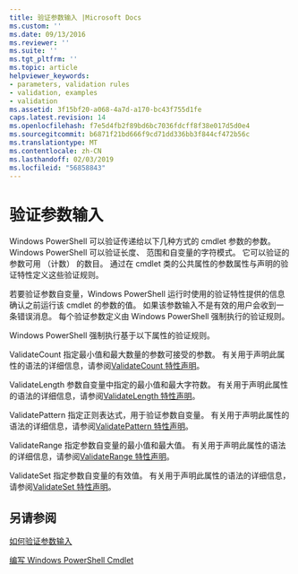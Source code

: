 ```yaml
---
title: 验证参数输入 |Microsoft Docs
ms.custom: ''
ms.date: 09/13/2016
ms.reviewer: ''
ms.suite: ''
ms.tgt_pltfrm: ''
ms.topic: article
helpviewer_keywords:
- parameters, validation rules
- validation, examples
- validation
ms.assetid: 3f15bf20-a068-4a7d-a170-bc43f755d1fe
caps.latest.revision: 14
ms.openlocfilehash: f7e5d4fb2f89bd6bc7036fdcff8f38e017d5d0e4
ms.sourcegitcommit: b6871f21bd666f9cd71dd336bb3f844cf472b56c
ms.translationtype: MT
ms.contentlocale: zh-CN
ms.lasthandoff: 02/03/2019
ms.locfileid: "56858843"
---
```

# <a name="validating-parameter-input"></a>验证参数输入

Windows PowerShell 可以验证传递给以下几种方式的 cmdlet 参数的参数。 Windows PowerShell 可以验证长度、 范围和自变量的字符模式。 它可以验证的参数可用 （计数） 的数目。 通过在 cmdlet 类的公共属性的参数属性与声明的验证特性定义这些验证规则。

若要验证参数自变量，Windows PowerShell 运行时使用的验证特性提供的信息确认之前运行该 cmdlet 的参数的值。 如果该参数输入不是有效的用户会收到一条错误消息。 每个验证参数定义由 Windows PowerShell 强制执行的验证规则。

Windows PowerShell 强制执行基于以下属性的验证规则。

ValidateCount 指定最小值和最大数量的参数可接受的参数。 有关用于声明此属性的语法的详细信息，请参阅[ValidateCount 特性声明](./validatecount-attribute-declaration.md)。

ValidateLength 参数自变量中指定的最小值和最大字符数。 有关用于声明此属性的语法的详细信息，请参阅[ValidateLength 特性声明](./validatelength-attribute-declaration.md)。

ValidatePattern 指定正则表达式，用于验证参数自变量。 有关用于声明此属性的语法的详细信息，请参阅[ValidatePattern 特性声明](./validatepattern-attribute-declaration.md)。

ValidateRange 指定参数自变量的最小值和最大值。 有关用于声明此属性的语法的详细信息，请参阅[ValidateRange 特性声明](./validaterange-attribute-declaration.md)。

ValidateSet 指定参数自变量的有效值。 有关用于声明此属性的语法的详细信息，请参阅[ValidateSet 特性声明](./validateset-attribute-declaration.md)。

## <a name="see-also"></a>另请参阅

[如何验证参数输入](./how-to-validate-parameter-input.md)

[编写 Windows PowerShell Cmdlet](./writing-a-windows-powershell-cmdlet.md)
